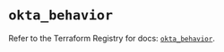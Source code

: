 # `okta_behavior`

Refer to the Terraform Registry for docs: [`okta_behavior`](https://registry.terraform.io/providers/okta/okta/4.11.0/docs/resources/behavior).
